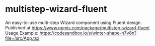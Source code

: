 # multistep-wizard-fluent
An easy-to-use multi-step Wizard component using Fluent design.
Published at https://www.npmjs.com/package/multistep-wizard-fluent
Usage Example: https://codesandbox.io/s/winter-shape-n7v8n?file=/src/App.tsx
